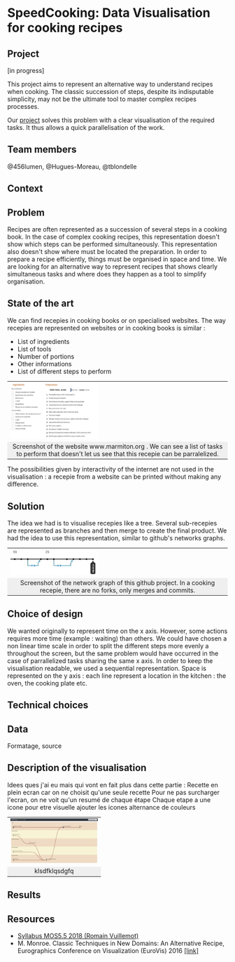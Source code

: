 # SpeedCooking: Data Visualisation for cooking recipes

## Project

[in progress]

This project aims to represent an alternative way to understand recipes when cooking. The classic succession of steps, despite its indisputable simplicity, may not be the ultimate tool to master complex recipes processes.

Our [project](https://tblondelle.github.io/DataVisualisationProject/) solves this problem with a clear visualisation of the required tasks. It thus allows a quick parallelisation of the work.


## Team members
@456lumen, @Hugues-Moreau, @tblondelle


## Context 


## Problem
Recipes are often represented as a succession of several steps in a cooking book. In the case of complex cooking recipes, this representation doesn't show which steps can be performed simultaneously. This representation also doesn't show where must be located the preparation. In order to prepare a recipe efficiently, things must be organised in space and time. We are looking for an alternative way to represent recipes that shows clearly simultaneous tasks and where does they happen as a tool to simplify organisation.

## State of the art

We can find recepies in cooking books or on specialised websites. The way recepies are represented on websites or in cooking books is similar : 

* List of ingredients
* List of tools
* Number of portions
* Other informations
* List of different steps to perform

<table border="0">
  <tr>
    <td>
      <img src="/img/recette_brookie_marmiton.JPG" style="width: 200px;">
    </td>
  </tr>
  <tr>
    <td align="center" bgcolor="EFEFEF">
     Screenshot of the website www.marmiton.org . We can see a list of tasks to perform that doesn't let us see that this recepie can be parralelized. 
    </td>
  </tr>
</table>


The possibilities given by interactivity of the internet are not used in the visualisation : a recepie from a website can be printed without making any difference. 


## Solution

The idea we had is to visualise recepies like a tree. Several sub-recepies are represented as branches and then merge to create the final product. We had the idea to use this representation, similar to github's networks graphs. 

<table border="0">
  <tr>
    <td>
      <img src="/img/structure github.JPG" style="width: 200px;">
    </td>
  </tr>
  <tr>
    <td align="center" bgcolor="EFEFEF">
     Screenshot of the network graph of this github project. In a cooking recepie, there are no forks, only merges and commits.
    </td>
  </tr>
</table>



## Choice of design
We wanted originally to represent time on the x axis. However, some actions requires more time (example : waiting) than others. We could have chosen a non linear time scale in order to split the different steps more evenly a throughout the screen, but the same problem would have occurred in the case of parrallelized tasks sharing the same x axis. In order to keep the visualisation readable, we used a sequential representation.  Space is represented on the y axis : each line represent a location in the kitchen : the oven, the cooking plate etc.


## Technical choices

## Data
Formatage, source

## Description of the visualisation 
Idees ques j'ai eu mais qui vont en fait plus dans cette partie : 
Recette en plein ecran car on ne choisit qu'une seule recette
Pour ne pas surcharger l'ecran, on ne voit qu'un resumé de chaque étape
Chaque etape a une icone pour etre visuelle
  ajouter les icones
alternance de couleurs 

<table border="0">
  <tr>
    <td>
      <img src="/img/capture d'ecran visualisation.JPG" style="width: 200px;">
    </td>
  </tr>
  <tr>
    <td align="center" bgcolor="EFEFEF">
    klsdfklqsdgfq
    </td>
  </tr>
</table>


## Results 

## Resources
- [Syllabus MOS5.5 2018 (Romain Vuillemot)](https://github.com/LyonDataViz/MOS5.5-Dataviz)
- M. Monroe. Classic Techniques in New Domains: An Alternative Recipe, Eurographics Conference on Visualization (EuroVis) 2016 [[link]](https://diglib.eg.org/bitstream/handle/10.2312/eurovisshort20161172/119-123.pdf?sequence=1&isAllowed=y)
